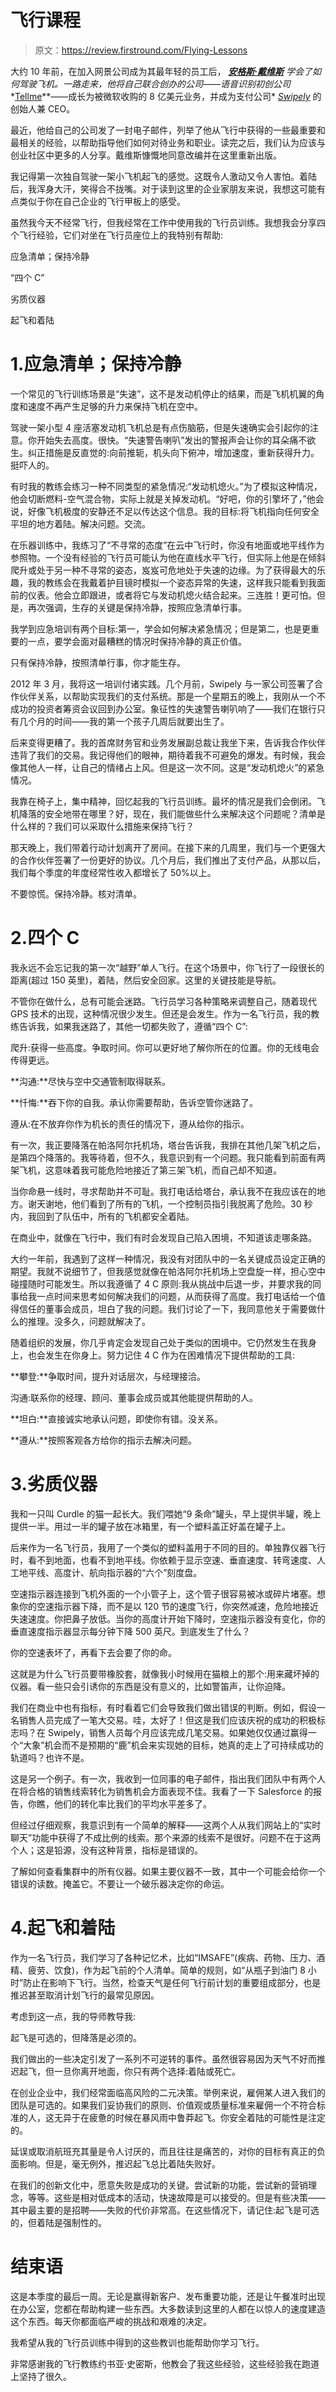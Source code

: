 # 飞行课程

> 原文：<https://review.firstround.com/Flying-Lessons>

大约 10 年前，在加入网景公司成为其最年轻的员工后， ***[安格斯·戴维斯](http://angusdavis.com/ "null")*** *学会了如何驾驶飞机。一路走来，他将自己联合创办的公司——语音识别初创公司**[Tellme](https://www.crunchbase.com/organization/tellme "null")**——成长为被微软收购的 8 亿美元业务，并成为支付公司* *[Swipely](https://www.swipely.com/ "null")* 的创始人兼 CEO。

最近，他给自己的公司发了一封电子邮件，列举了他从飞行中获得的一些最重要和最相关的经验，以帮助指导他们如何对待业务和职业。读完之后，我们认为应该与创业社区中更多的人分享。戴维斯慷慨地同意改编并在这里重新出版。

我记得第一次独自驾驶一架小飞机起飞的感觉。这既令人激动又令人害怕。着陆后，我浑身大汗，笑得合不拢嘴。对于读到这里的企业家朋友来说，我想这可能有点类似于你在自己企业的飞行甲板上的感受。

虽然我今天不经常飞行，但我经常在工作中使用我的飞行员训练。我想我会分享四个飞行经验，它们对坐在飞行员座位上的我特别有帮助:

应急清单；保持冷静

“四个 C”

劣质仪器

起飞和着陆

# 1.应急清单；保持冷静

一个常见的飞行训练场景是“失速”，这不是发动机停止的结果，而是飞机机翼的角度和速度不再产生足够的升力来保持飞机在空中。

驾驶一架小型 4 座活塞发动机飞机总是有点伤脑筋，但是失速确实会引起你的注意。你开始失去高度。很快。“失速警告喇叭”发出的警报声会让你的耳朵痛不欲生。纠正措施是反直觉的:向前推轭，机头向下俯冲，增加速度，重新获得升力。挺吓人的。

有时我的教练会练习一种不同类型的紧急情况:“发动机熄火。”为了模拟这种情况，他会切断燃料-空气混合物，实际上就是关掉发动机。“好吧，你的引擎坏了，”他会说，好像飞机极度的安静还不足以传达这个信息。我的目标:将飞机指向任何安全平坦的地方着陆。解决问题。交流。

在乐器训练中，我练习了“不寻常的态度”在云中飞行时，你没有地面或地平线作为参照物。一个没有经验的飞行员可能认为他在直线水平飞行，但实际上他是在倾斜爬升或处于另一种不寻常的姿态，岌岌可危地处于失速的边缘。为了获得最大的乐趣，我的教练会在我戴着护目镜时模拟一个姿态异常的失速，这样我只能看到我面前的仪表。他会立即跟进，或者将它与发动机熄火结合起来。三连胜！更可怕。但是，再次强调，生存的关键是保持冷静，按照应急清单行事。

我学到应急培训有两个目标:第一，学会如何解决紧急情况；但是第二，也是更重要的一点，要学会面对最糟糕的情况时保持冷静的真正价值。

只有保持冷静，按照清单行事，你才能生存。

2012 年 3 月，我将这一培训付诸实践。几个月前，Swipely 与一家公司签署了合作伙伴关系，以帮助实现我们的支付系统。那是一个星期五的晚上，我刚从一个不成功的投资者筹资会议回到办公室。象征性的失速警告喇叭响了——我们在银行只有几个月的时间——我的第一个孩子几周后就要出生了。

后来变得更糟了。我的首席财务官和业务发展副总裁让我坐下来，告诉我合作伙伴违背了我们的交易。我记得他们的眼神，期待着我不可避免的爆发。有时候，我会像其他人一样，让自己的情绪占上风。但是这一次不同。这是“发动机熄火”的紧急情况。

我靠在椅子上，集中精神，回忆起我的飞行员训练。最坏的情况是我们会倒闭。飞机降落的安全地带在哪里？好，现在，我们能做些什么来解决这个问题呢？清单是什么样的？我们可以采取什么措施来保持飞行？

那天晚上，我们带着行动计划离开了房间。在接下来的几周里，我们与一个更强大的合作伙伴签署了一份更好的协议。几个月后，我们推出了支付产品，从那以后，我们每个季度的年度经常性收入都增长了 50%以上。

不要惊慌。保持冷静。核对清单。

# 2.四个 C

我永远不会忘记我的第一次“越野”单人飞行。在这个场景中，你飞行了一段很长的距离(超过 150 英里)，着陆，然后安全回家。这里的关键技能是导航。

不管你在做什么，总有可能会迷路。飞行员学习各种策略来调整自己，随着现代 GPS 技术的出现，这种情况很少发生。但还是会发生。作为一名飞行员，我的教练告诉我，如果我迷路了，其他一切都失败了，遵循“四个 C”:

爬升:获得一些高度。争取时间。你可以更好地了解你所在的位置。你的无线电会传得更远。

**沟通:**尽快与空中交通管制取得联系。

**忏悔:**吞下你的自我。承认你需要帮助，告诉空管你迷路了。

遵从:在不放弃你作为机长的责任的情况下，遵从给你的指示。

有一次，我正要降落在帕洛阿尔托机场，塔台告诉我，我排在其他几架飞机之后，是第四个降落的。我等待着，但不久，我意识到有一个问题。我只能看到前面有两架飞机，这意味着我可能危险地接近了第三架飞机，而自己却不知道。

当你命悬一线时，寻求帮助并不可耻。我打电话给塔台，承认我不在我应该在的地方。谢天谢地，他们看到了所有的飞机，一个控制员指引我脱离了危险。30 秒内，我回到了队伍中，所有的飞机都安全着陆。

在商业中，就像在飞行中，我们有时会发现自己陷入困境，不知道该走哪条路。

大约一年前，我遇到了这样一种情况，我没有对团队中的一名关键成员设定正确的期望。我就不说细节了，但我感觉就像在帕洛阿尔托机场上空盘旋一样，担心空中碰撞随时可能发生。所以我遵循了 4 C 原则:我从挑战中后退一步，并要求我的同事给我一点时间来思考如何解决我们的问题，从而获得了高度。我打电话给一个值得信任的董事会成员，坦白了我的问题。我们讨论了一下，我同意他关于需要做什么的推理。没多久，问题就解决了。

随着组织的发展，你几乎肯定会发现自己处于类似的困境中。它仍然发生在我身上，也会发生在你身上。努力记住 4 C 作为在困难情况下提供帮助的工具:

**攀登:**争取时间，提升对话层次，与经理接洽。

沟通:联系你的经理、顾问、董事会成员或其他能提供帮助的人。

**坦白:**直接诚实地承认问题，即使你有错。没关系。

**遵从:**按照客观各方给你的指示去解决问题。

# 3.劣质仪器

我和一只叫 Curdle 的猫一起长大。我们喂她“9 条命”罐头，早上提供半罐，晚上提供一半。用过一半的罐子放在冰箱里，有一个塑料盖正好盖在罐子上。

后来作为一名飞行员，我用了一个类似的塑料盖用于不同的目的。单独靠仪器飞行时，看不到地面，也看不到地平线。你依赖于显示空速、垂直速度、转弯速度、人工地平线、高度计、航向指示器的“六个”刻度盘。

空速指示器连接到飞机外面的一个小管子上，这个管子很容易被冰或碎片堵塞。想象你的空速指示器下降，而不是以 120 节的速度飞行，你突然减速，危险地接近失速速度。你把鼻子放低。当你的高度计开始下降时，空速指示器没有变化，你的垂直速度指示器显示每分钟下降 500 英尺。到底发生了什么？

你的空速表坏了，再看下去会要了你的命。

这就是为什么飞行员要带橡胶套，就像我小时候用在猫粮上的那个:用来藏坏掉的仪器。看一些只会引诱你的东西是没有意义的，比如警笛声，让你迫降。

我们在商业中也有指标，有时看着它们会导致我们做出错误的判断。例如，假设一名销售人员完成了一笔大交易。哇，太好了！但这是我们应该庆祝的成功的积极标志吗？在 Swipely，销售人员每个月应该完成几笔交易。如果她仅仅通过赢得一个“大象”机会而不是预期的“鹿”机会来实现她的目标，她真的走上了可持续成功的轨道吗？也许不是。

这是另一个例子。有一次，我收到一位同事的电子邮件，指出我们团队中有两个人在将合格的销售线索转化为销售机会方面表现不佳。我看了一下 Salesforce 的报告，你瞧，他们的转化率比我们的平均水平差多了。

但经过仔细观察，我意识到有一个简单的解释——这两个人从我们网站上的“实时聊天”功能中获得了不成比例的线索。那个来源的线索不是很好。问题不在于这两个人；这是铅源，没有这种背景，指标是错误的。

了解如何查看集群中的所有仪器。如果主要仪器不一致，其中一个可能会给你一个错误的读数。掩盖它。不要让一个破乐器决定你的命运。

# 4.起飞和着陆

作为一名飞行员，我们学习了各种记忆术，比如“IMSAFE”(疾病、药物、压力、酒精、疲劳、饮食)，作为起飞前的个人清单。简单的规则，如“从瓶子到油门 8 小时”防止在影响下飞行。当然，检查天气是任何飞行前计划的重要组成部分，也是推迟甚至取消计划飞行的最常见原因。

考虑到这一点，我的导师教导我:

起飞是可选的，但降落是必须的。

我们做出的一些决定引发了一系列不可逆转的事件。虽然很容易因为天气不好而推迟起飞，但一旦你离开地面，你只有两个选择:着陆或死亡。

在创业企业中，我们经常面临高风险的二元决策。举例来说，雇佣某人进入我们的团队是可选的。如果我们妥协我们的原则、价值观或质量标准来雇佣一个不符合标准的人，这无异于在疲惫的时候在暴风雨中鲁莽起飞。你安全着陆的可能性是注定的。

延误或取消航班充其量是令人讨厌的，而且往往是痛苦的，对你的目标有真正的负面影响。但是，毫无例外，推迟起飞总比着陆失败好。

在我们的创新文化中，愿意失败是成功的关键。尝试新的功能，尝试新的营销理念，等等。这些是相对低成本的活动，快速故障是可以接受的。但是有些决策——其中最主要的是招聘——失败的代价非常高。在这些情况下，请记住:起飞是可选的，但着陆是强制性的。

# 结束语

这是本季度的最后一周。无论是赢得新客户、发布重要功能，还是让午餐准时出现在办公室，您都在帮助构建一些东西。大多数读到这里的人都在以惊人的速度建造这个东西。每天你都面临严峻的挑战和艰难的决定。

我希望从我的飞行员训练中得到的这些教训也能帮助你学习飞行。

非常感谢我的飞行教练约书亚·史密斯，他教会了我这些经验，这些经验我在跑道上坚持了很久。